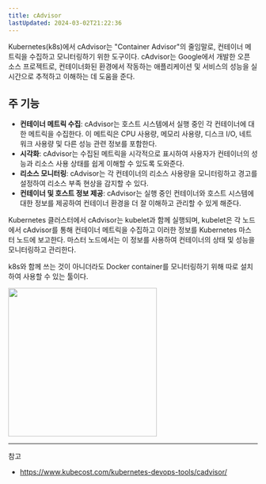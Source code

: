 ```yaml
---
title: cAdvisor
lastUpdated: 2024-03-02T21:22:36
---
```


Kubernetes(k8s)에서 cAdvisor는 "Container Advisor"의 줄임말로, 컨테이너 메트릭을 수집하고 모니터링하기 위한 도구이다. cAdvisor는 Google에서 개발한 오픈 소스 프로젝트로, 컨테이너화된 환경에서 작동하는 애플리케이션 및 서비스의 성능을 실시간으로 추적하고 이해하는 데 도움을 준다.

## 주 기능

- **컨테이너 메트릭 수집**: cAdvisor는 호스트 시스템에서 실행 중인 각 컨테이너에 대한 메트릭을 수집한다. 이 메트릭은 CPU 사용량, 메모리 사용량, 디스크 I/O, 네트워크 사용량 및 다른 성능 관련 정보를 포함한다.
- **시각화**: cAdvisor는 수집된 메트릭을 시각적으로 표시하여 사용자가 컨테이너의 성능과 리소스 사용 상태를 쉽게 이해할 수 있도록 도와준다.
- **리소스 모니터링**: cAdvisor는 각 컨테이너의 리소스 사용량을 모니터링하고 경고를 설정하여 리소스 부족 현상을 감지할 수 있다.
- **컨테이너 및 호스트 정보 제공**: cAdvisor는 실행 중인 컨테이너와 호스트 시스템에 대한 정보를 제공하여 컨테이너 환경을 더 잘 이해하고 관리할 수 있게 해준다.

Kubernetes 클러스터에서 cAdvisor는 kubelet과 함께 실행되며, kubelet은 각 노드에서 cAdvisor를 통해 컨테이너 메트릭을 수집하고 이러한 정보를 Kubernetes 마스터 노드에 보고한다. 마스터 노드에서는 이 정보를 사용하여 컨테이너의 상태 및 성능을 모니터링하고 관리한다. 

k8s와 함께 쓰는 것이 아니더라도 Docker container를 모니터링하기 위해 따로 설치하여 사용할 수 있는 툴이다. 

<img src="https://github.com/rlaisqls/TIL/assets/81006587/09f695e5-f92b-4dfa-a551-bb7d38c20fee" height=300px>

---
참고
- https://www.kubecost.com/kubernetes-devops-tools/cadvisor/